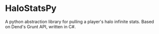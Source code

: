 # HaloStatsPy
A python abstraction library for pulling a player's halo infinite stats. Based on Dend's Grunt API, written in C#.
